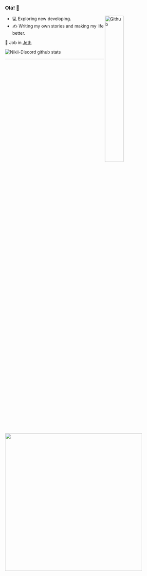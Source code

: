 ### Olá! 👋

<img width="35%" align="right" alt="Github" src="http://pa1.narvii.com/6502/0b33f08f63ed744107edc462c3a340c8cdae5a40_00.gif" />

- 💻 Exploring new developing. 
- ✍️ Writing my own stories and making my life better.

📌 Job in [Jeth](https://github.com/Jeth-Discord)

![Nikii-Discord github stats](https://github-readme-stats.vercel.app/api?username=Nikii-Discord&show_icons=true&title_color=f58742&icon_color=f58742&text_color=9f9f9f&bg_color=151515)

<hr>

  <img src="https://lanyard.cnrad.dev/api/903813076283961354" width="450px">
</p>
